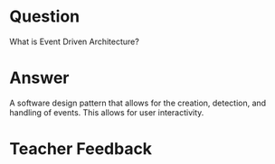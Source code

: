 # Question
What is Event Driven Architecture?

# Answer
A software design pattern that allows for the creation, detection, and handling of events. This allows for user interactivity.

# Teacher Feedback